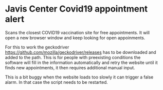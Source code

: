 # Javis Center Covid19 appointment alert
Scans the closest COVID19 vaccination site for free appointments. It will open a new browser window and keep looking for open appoinments.

For this to work the geckodriver https://github.com/mozilla/geckodriver/releases has to be downloaded and added to the path. This is for people with preexisting conditions the software will fill in the information automatically and retry the website until it finds new appointments, it then requires additional manual input.

This is a bit buggy when the website loads too slowly it can trigger a false alarm. In that case the script needs to be restarted.
